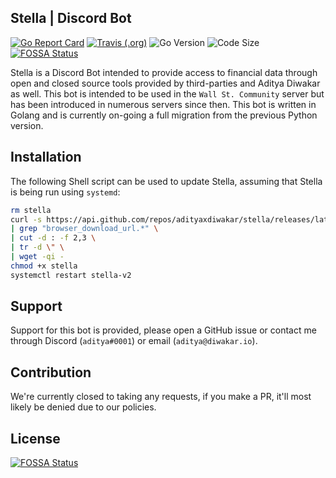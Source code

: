 Stella | Discord Bot
----
[![Go Report Card](https://goreportcard.com/badge/github.com/adityaxdiwakar/stella?style=flat-square)](https://goreportcard.com/report/github.com/adityaxdiwakar/stella)
[![Travis (.org)](https://img.shields.io/travis/adityaxdiwakar/stella?style=flat-square)](https://travis-ci.com/github/adityaxdiwakar/stella)
![Go Version](https://img.shields.io/github/go-mod/go-version/adityaxdiwakar/stella?style=flat-square)
![Code Size](https://img.shields.io/github/languages/code-size/adityaxdiwakar/stella?style=flat-square)
[![FOSSA Status](https://app.fossa.com/api/projects/git%2Bgithub.com%2Fadityaxdiwakar%2Fstella.svg?type=shield)](https://app.fossa.com/projects/git%2Bgithub.com%2Fadityaxdiwakar%2Fstella?ref=badge_shield)

Stella is a Discord Bot intended to provide access to financial data through open and closed source tools provided by third-parties and Aditya Diwakar as well. This bot is intended to be used in the ``Wall St. Community`` server but has been introduced in numerous servers since then. This bot is written in Golang and is currently on-going a full migration from the previous Python version.

## Installation
The following Shell script can be used to update Stella, assuming that Stella is being run using ``systemd``:
```sh
rm stella
curl -s https://api.github.com/repos/adityaxdiwakar/stella/releases/latest \
| grep "browser_download_url.*" \
| cut -d : -f 2,3 \
| tr -d \" \
| wget -qi -
chmod +x stella
systemctl restart stella-v2
```

## Support

Support for this bot is provided, please open a GitHub issue or contact me through Discord (``aditya#0001``) or email (``aditya@diwakar.io``).

## Contribution

We're currently closed to taking any requests, if you make a PR, it'll most likely be denied due to our policies.



## License
[![FOSSA Status](https://app.fossa.com/api/projects/git%2Bgithub.com%2Fadityaxdiwakar%2Fstella.svg?type=large)](https://app.fossa.com/projects/git%2Bgithub.com%2Fadityaxdiwakar%2Fstella?ref=badge_large)